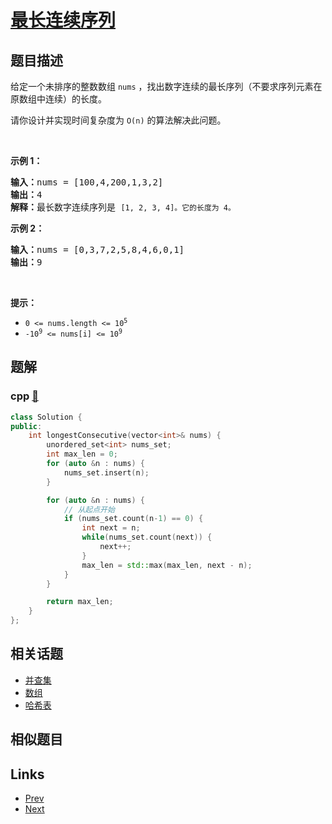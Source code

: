 
# [最长连续序列](https://leetcode-cn.com/problems/longest-consecutive-sequence)

## 题目描述

<p>给定一个未排序的整数数组 <code>nums</code> ，找出数字连续的最长序列（不要求序列元素在原数组中连续）的长度。</p>

<p>请你设计并实现时间复杂度为 <code>O(n)</code><em> </em>的算法解决此问题。</p>

<p> </p>

<p><strong>示例 1：</strong></p>

<pre>
<strong>输入：</strong>nums = [100,4,200,1,3,2]
<strong>输出：</strong>4
<strong>解释：</strong>最长数字连续序列是 <code>[1, 2, 3, 4]。它的长度为 4。</code></pre>

<p><strong>示例 2：</strong></p>

<pre>
<strong>输入：</strong>nums = [0,3,7,2,5,8,4,6,0,1]
<strong>输出：</strong>9
</pre>

<p> </p>

<p><strong>提示：</strong></p>

<ul>
	<li><code>0 <= nums.length <= 10<sup>5</sup></code></li>
	<li><code>-10<sup>9</sup> <= nums[i] <= 10<sup>9</sup></code></li>
</ul>


## 题解

### cpp [🔗](longest-consecutive-sequence.cpp) 
```cpp
class Solution {
public:
    int longestConsecutive(vector<int>& nums) {
        unordered_set<int> nums_set;
        int max_len = 0;
        for (auto &n : nums) {
            nums_set.insert(n);
        }

        for (auto &n : nums) {
            // 从起点开始
            if (nums_set.count(n-1) == 0) {
                int next = n;
                while(nums_set.count(next)) {
                    next++;
                }
                max_len = std::max(max_len, next - n);
            }
        }

        return max_len;
    }
};
```


## 相关话题

- [并查集](https://leetcode-cn.com/tag/union-find) 
- [数组](https://leetcode-cn.com/tag/array) 
- [哈希表](https://leetcode-cn.com/tag/hash-table) 


## 相似题目



## Links

- [Prev](../valid-palindrome/README.md) 
- [Next](../sum-root-to-leaf-numbers/README.md) 


